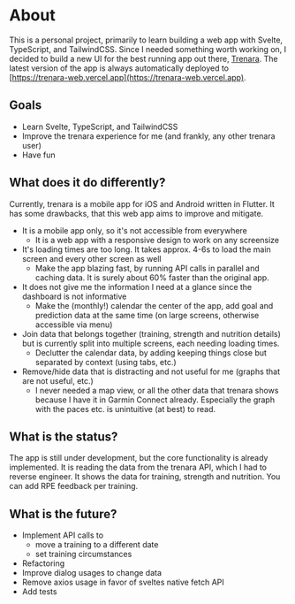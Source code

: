 # About

This is a personal project, primarily to learn building a web app with Svelte, TypeScript, and TailwindCSS.
Since I needed something worth working on, I decided to build a new UI for the best running app out there,
[Trenara](https://www.trenara.com). The latest version of the app is always automatically deployed to [https://trenara-web.vercel.app](https://trenara-web.vercel.app).

## Goals

- Learn Svelte, TypeScript, and TailwindCSS
- Improve the trenara experience for me (and frankly, any other trenara user)
- Have fun

## What does it do differently?

Currently, trenara is a mobile app for iOS and Android written in Flutter.
It has some drawbacks, that this web app aims to improve and mitigate.

- It is a mobile app only, so it's not accessible from everywhere
  - It is a web app with a responsive design to work on any screensize
- It's loading times are too long. It takes approx. 4-6s to load the main screen and every other screen as well
  - Make the app blazing fast, by running API calls in parallel and caching data. It is surely about 60% faster than the original app.
- It does not give me the information I need at a glance since the dashboard is not informative
  - Make the (monthly!) calendar the center of the app, add goal and prediction data at the same time (on large screens, otherwise accessible via menu)
- Join data that belongs together (training, strength and nutrition details) but is currently split into multiple screens, each needing loading times.
  - Declutter the calendar data, by adding keeping things close but separated by context (using tabs, etc.)
- Remove/hide data that is distracting and not useful for me (graphs that are not useful, etc.)
  - I never needed a map view, or all the other data that trenara shows because I have it in Garmin Connect already. Especially the graph with the paces etc. is unintuitive (at best) to read.

## What is the status?

The app is still under development, but the core functionality is already implemented. It is reading the data from the trenara API, which I had to reverse engineer.
It shows the data for training, strength and nutrition. You can add RPE feedback per training.

## What is the future?

- Implement API calls to
  - move a training to a different date
  - set training circumstances
- Refactoring
- Improve dialog usages to change data
- Remove axios usage in favor of sveltes native fetch API
- Add tests
